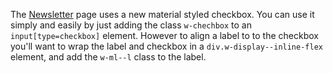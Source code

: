 The [Newsletter](/newsletter) page uses a new material styled checkbox. You can use it simply and easily by just adding the class `w-chechbox` to an `input[type=checkbox]` element. However to align a label to to the checkbox you'll want to wrap the label and checkbox in a `div.w-display--inline-flex` element, and add the `w-ml--l` class to the label.

